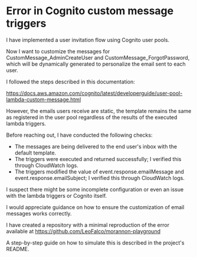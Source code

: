 # Error in Cognito custom message triggers

I have implemented a user invitation flow using Cognito user pools.

Now I want to customize the messages for CustomMessage_AdminCreateUser and CustomMessage_ForgotPassword, which will be dynamically generated to personalize the email sent to each user.

I followed the steps described in this documentation:

<https://docs.aws.amazon.com/cognito/latest/developerguide/user-pool-lambda-custom-message.html>

However, the emails users receive are static, the template remains the same as registered in the user pool regardless of the results of the executed lambda triggers.

Before reaching out, I have conducted the following checks:

- The messages are being delivered to the end user's inbox with the default template.
- The triggers were executed and returned successfully; I verified this through CloudWatch logs.
- The triggers modified the value of event.response.emailMessage and event.response.emailSubject; I verified this through CloudWatch logs.

I suspect there might be some incomplete configuration or even an issue with the lambda triggers or Cognito itself.

I would appreciate guidance on how to ensure the customization of email messages works correctly.

I have created a repository with a minimal reproduction of the error available at <https://github.com/LeoFalco/morannon-playground>

A step-by-step guide on how to simulate this is described in the project's README.
